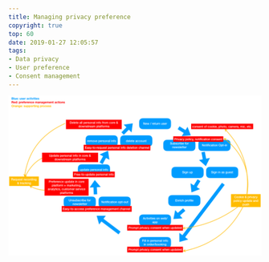 ```yaml
---
title: Managing privacy preference
copyright: true
top: 60
date: 2019-01-27 12:05:57
tags:
- Data privacy
- User preference
- Consent management
---
```




![](privacy-preference/1.png)